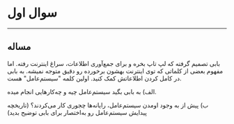 # سوال اول

----------

## مساله
بابی تصمیم گرفته که لپ تاپ بخره و برای جمع‌آوری اطلاعات، سراغ اینترنت رفته. اما مفهوم بعضی از کلماتی که توی اینترنت بهشون برخورده رو دقیق متوجه نمیشه.
به بابی در کامل کردن اطلاعاتش کمک کنید.
اولین کلمه "سیستم‌عامل" هست.

الف) به بابی بگید سیستم‌عامل چیه و چه‌کارهایی انجام میده.

ب) پیش از به وجود اومدن سیستم‌عامل، رایانه‌ها چجوری کار می‌کردند؟ (تاریخچه پیدایش سیستم‌عامل رو به‌اختصار برای بابی توضیح بدید)
